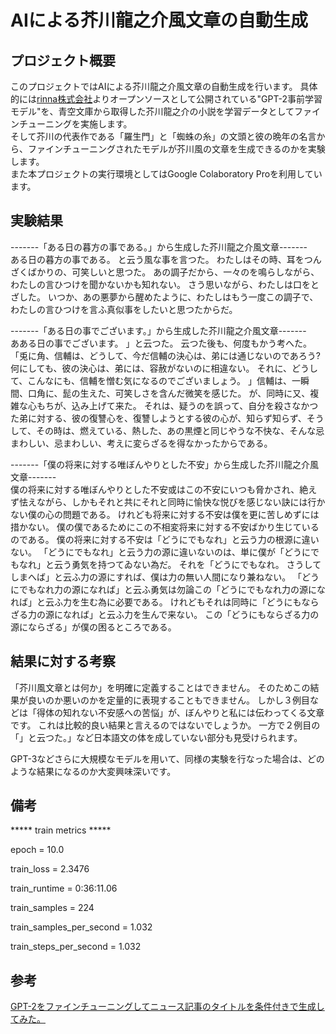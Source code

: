 # AIによる芥川龍之介風文章の自動生成

## プロジェクト概要
このプロジェクトではAIによる芥川龍之介風文章の自動生成を行います。
具体的には[rinna株式会社](https://rinna.co.jp/)よりオープンソースとして公開されている"GPT-2事前学習モデル"を、青空文庫から取得した芥川龍之介の小説を学習データとしてファインチューニングを実施します。<br>
そして芥川の代表作である「羅生門」と「蜘蛛の糸」の文頭と彼の晩年の名言から、ファインチューニングされたモデルが芥川風の文章を生成できるのかを実験します。<br>
また本プロジェクトの実行環境としてはGoogle Colaboratory Proを利用しています。

## 実験結果

-------「ある日の暮方の事である。」から生成した芥川龍之介風文章-------<br>
ある日の暮方の事である。
 と云う風な事を言つた。
わたしはその時、耳をつんざくばかりの、可笑しいと思つた。
あの調子だから、一々のを鳴らしながら、わたしの言ひつけを聞かないかも知れない。
さう思いながら、わたしは口をとざした。
いつか、あの悪夢から醒めたように、わたしはもう一度この調子で、わたしの言ひつけを言ふ真似事をしたいと思つたからだ。

-------「ある日の事でございます。」から生成した芥川龍之介風文章-------<br>
あある日の事でございます。
 」と云つた。
云つた後も、何度もかう考へた。
「兎に角、信輔は、どうして、今だ信輔の決心は、弟には通じないのであろう? 何にしても、彼の決心は、弟には、容赦がないのに相違ない。
それに、どうして、こんなにも、信輔を憎む気になるのでございましょう。
」信輔は、一瞬間、口角に、髭の生えた、可笑しさを含んだ微笑を感じた。
が、同時に又、複雑な心もちが、込み上げて来た。
それは、疑うのを誤って、自分を殺さなかつた弟に対する、彼の復讐心を、復讐しようとする彼の心が、知らず知らず、そうして、その時は、燃えている、熱した、あの黒煙と同じやうな不快な、そんな忌まわしい、忌まわしい、考えに変らざるを得なかったからである。

-------「僕の将来に対する唯ぼんやりとした不安」から生成した芥川龍之介風文章-------<br>
僕の将来に対する唯ぼんやりとした不安或はこの不安にいつも脅かされ、絶えず怯えながら、しかもそれと共にそれと同時に愉快な悦びを感じない訣には行かない僕の心の問題である。
けれども将来に対する不安は僕を更に苦しめずには措かない。
僕の僕であるためにこの不相変将来に対する不安ばかり生じているのである。
僕の将来に対する不安は「どうにでもなれ」と云う力の根源に違いない。
「どうにでもなれ」と云う力の源に違いないのは、単に僕が「どうにでもなれ」と云う勇気を持つてゐない為だ。
それを「どうにでもなれ。
さうしてしまへば」と云ふ力の源にすれば、僕は力の無い人間になり兼ねない。
「どうにでもなれ力の源になれば」と云ふ勇気は勿論この「どうにでもなれ力の源になれば」と云ふ力を生む為に必要である。
けれどもそれは同時に「どうにもならざる力の源になれば」と云ふ力を生んで来ない。
この「どうにもならざる力の源にならざる」が僕の困るところである。

## 結果に対する考察
「芥川風文章とは何か」を明確に定義することはできません。
そのためこの結果が良いのか悪いのかを定量的に表現することもできません。
しかし３例目などは「得体の知れない不安感への苦悩」が、ぼんやりと私には伝わってくる文章です。
これは比較的良い結果と言えるのではないでしょうか。
一方で２例目の「」と云つた。」など日本語文の体を成していない部分も見受けられます。

GPT-3などさらに大規模なモデルを用いて、同様の実験を行なった場合は、どのような結果になるのか大変興味深いです。

## 備考
***** train metrics *****

epoch                    =       10.0

train_loss               =     2.3476

train_runtime            = 0:36:11.06

train_samples            =        224

train_samples_per_second =      1.032

train_steps_per_second   =      1.032


## 参考
[GPT-2をファインチューニングしてニュース記事のタイトルを条件付きで生成してみた。](https://qiita.com/m__k/items/36875fedf8ad1842b729)
